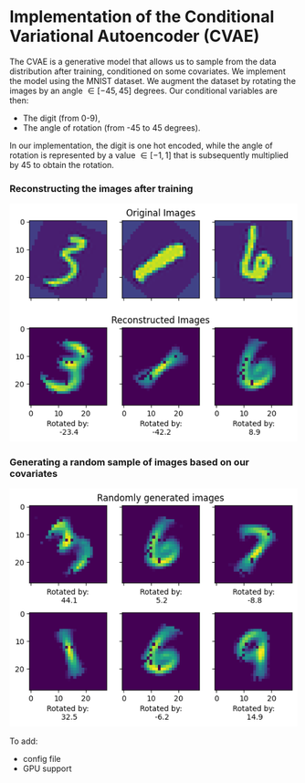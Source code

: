# Implementation of the Conditional Variational Autoencoder (CVAE)

The CVAE is a generative model that allows us to sample from the data distribution after training, conditioned on some covariates.
We implement the model using the MNIST dataset. We augment the dataset by rotating the images by an angle $\in [-45, 45]$ degrees.
Our conditional variables are then:

- The digit (from 0-9),
- The angle of rotation (from -45 to 45 degrees).

In our implementation, the digit is one hot encoded, while the angle of rotation is represented by a value $\in [-1, 1]$ that is subsequently multiplied
by $45$ to obtain the rotation.

### Reconstructing the images after training
![image info](figures/CVAE_reconstructed_images.png)

### Generating a random sample of images based on our covariates
![image info](figures/CVAE_randomly_generated_images.png)


To add:
- config file
- GPU support
